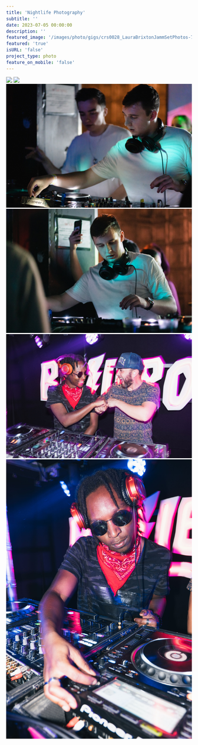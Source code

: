 ```yaml
---
title: 'Nightlife Photography'
subtitle: ''
date: 2023-07-05 00:00:00
description: ''
featured_image: '/images/photo/gigs/crs0028_LauraBrixtonJammSetPhotos-7.jpg'
featured: 'true'
isURL: 'false'
project_type: photo
feature_on_mobile: 'false'
---
```


<div class="gallery" data-columns="2">
    <img src="/images/photo/gigs/crs0028_LauraBrixtonJammSetPhotos-7.jpg">
    <img src="/images/photo/gigs/crs0028_LauraBrixtonJammSetPhotos-3.jpg">
    <img src="/images/photo/gigs/web_LewysJonesNYEGig-1.jpg">
    <img src="/images/photo/gigs/web_LewysJonesNYEGig-2.jpg">
    <img src="/images/photo/gigs/RAPTURE-SUMMER-JAM-1.jpg">
    <img src="/images/photo/gigs/RAPTURE-SUMMER-JAM-2.jpg">
</div>
